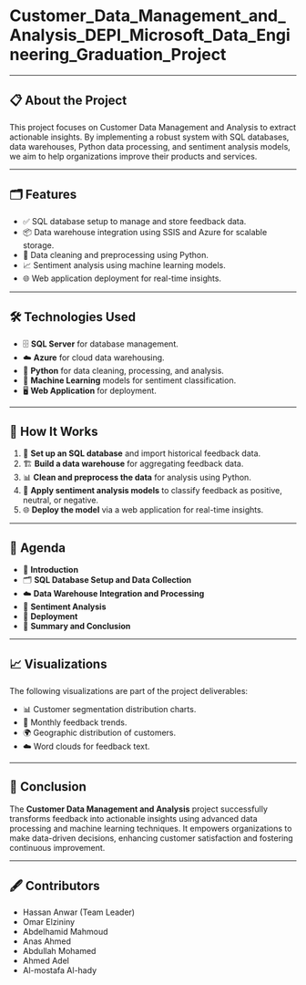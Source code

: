 # Customer_Data_Management_and_Analysis_DEPI_Microsoft_Data_Engineering_Graduation_Project
---

## 📋 About the Project
This project focuses on Customer Data Management and Analysis to extract actionable insights. By implementing a robust system with SQL databases, data warehouses, Python data processing, and sentiment analysis models, we aim to help organizations improve their products and services.

---

## 🗂️ Features
- ✅ SQL database setup to manage and store feedback data.
- 📦 Data warehouse integration using SSIS and Azure for scalable storage.
- 🧹 Data cleaning and preprocessing using Python.
- 📈 Sentiment analysis using machine learning models.
- 🌐 Web application deployment for real-time insights.

---

## 🛠️ Technologies Used
- 🗄️ **SQL Server** for database management.
- ☁️ **Azure** for cloud data warehousing.
- 🐍 **Python** for data cleaning, processing, and analysis.
- 🧠 **Machine Learning** models for sentiment classification.
- 🖥️ **Web Application** for deployment.

---

## 🚀 How It Works
1. 🔧 **Set up an SQL database** and import historical feedback data.
2. 🏗️ **Build a data warehouse** for aggregating feedback data.
3. 📊 **Clean and preprocess the data** for analysis using Python.
4. 🤖 **Apply sentiment analysis models** to classify feedback as positive, neutral, or negative.
5. 🌐 **Deploy the model** via a web application for real-time insights.

---

## 📅 Agenda
- 📖 **Introduction**
- 🗂️ **SQL Database Setup and Data Collection**
- ☁️ **Data Warehouse Integration and Processing**
- 🤖 **Sentiment Analysis**
- 🚀 **Deployment**
- 📝 **Summary and Conclusion**

---

## 📈 Visualizations
The following visualizations are part of the project deliverables:
- 📊 Customer segmentation distribution charts.
- 📅 Monthly feedback trends.
- 🌍 Geographic distribution of customers.
- ☁️ Word clouds for feedback text.

---

## 📜 Conclusion
The **Customer Data Management and Analysis** project successfully transforms feedback into actionable insights using advanced data processing and machine learning techniques. It empowers organizations to make data-driven decisions, enhancing customer satisfaction and fostering continuous improvement.

---

## 🖋️ Contributors
- Hassan Anwar (Team Leader)
- Omar Elzininy
- Abdelhamid Mahmoud 
- Anas Ahmed
- Abdullah Mohamed
- Ahmed Adel
- Al-mostafa Al-hady 

